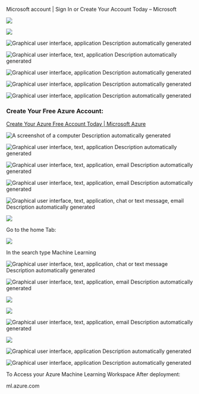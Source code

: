 Microsoft account \| Sign In or Create Your Account Today – Microsoft

![](media/d540e7ec75b89f9897c318f820597d7b.png)

![](media/97bbc7893d8fa1eb3332391e8ccb3faf.png)

![Graphical user interface, application Description automatically generated](media/3d46dc281fca29faf8dd00490bb9789d.png)

![Graphical user interface, text, application Description automatically generated](media/bc82c80bbb0f65b473d4b4951e82e2a4.png)

![Graphical user interface, application Description automatically generated](media/c2ad030420728e3aff621ae6cece943b.png)

![Graphical user interface, application Description automatically generated](media/6c950a5631bb87b8e9e68888b54d797e.png)

![Graphical user interface, application Description automatically generated](media/a46d72fc31f5244baaaf15520bf6e35c.png)

### Create Your **Free** Azure Account:


[Create Your Azure Free Account Today \| Microsoft
Azure](https://azure.microsoft.com/en-in/free/)

![A screenshot of a computer Description automatically generated](media/69ef5069240b17149382ce0aaa9f5234.png)

![Graphical user interface, text, application Description automatically generated](media/290677c13ae84f0081e0e92c9eecfd7a.png)

![Graphical user interface, text, application, email Description automatically generated](media/3fc23b51042eae545b2ae7403bc6a240.png)

![Graphical user interface, text, application, email Description automatically generated](media/2945822df186439549f65319b9eb264d.png)

![Graphical user interface, text, application, chat or text message, email Description automatically generated](media/358f52d0f7529673b26c801b6287d0dd.png)

![](media/bb9024bacf5527a2bc3f393ad942f481.png)

Go to the home Tab:

![](media/396704f6ccb989f05e2a3277d837fc11.png)

In the search type Machine Learning

![Graphical user interface, text, application, chat or text message Description automatically generated](media/024bfeb525e0c5cc4369f236730c3496.png)

![Graphical user interface, text, application, email Description automatically generated](media/cff3583940b7841abc202846d505fc98.png)

![](media/922b618e3e547b3f85c4f9a5678fb10a.png)

![](media/eeb35194893123a0a462e68693b035d2.png)

![Graphical user interface, text, application, email Description automatically generated](media/c94883667bdf5b2d4359e2b3ea26f3eb.png)

![](media/f81858db58e11ca5809fba1a4c377b20.png)

![Graphical user interface, application Description automatically generated](media/3a03ed50b37221b6b482124538456dc0.png)

![Graphical user interface, application Description automatically generated](media/ab80ecba3d74fb6c0f2dcd266a3f949a.png)

To Access your Azure Machine Learning Workspace After deployment:

ml.azure.com
